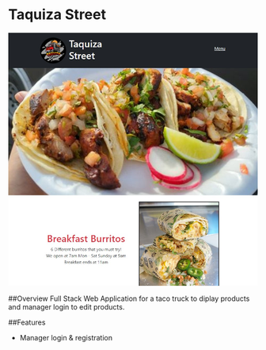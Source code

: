 # Taquiza Street

<img src="https://github.com/alexpablo-code/taquiza_street_web/blob/main/client/src/components/images/Screenshot_home.jpg" /> 

##Overview
Full Stack Web Application for a taco truck to diplay products and manager login to edit products.


##Features

* Manager login & registration
